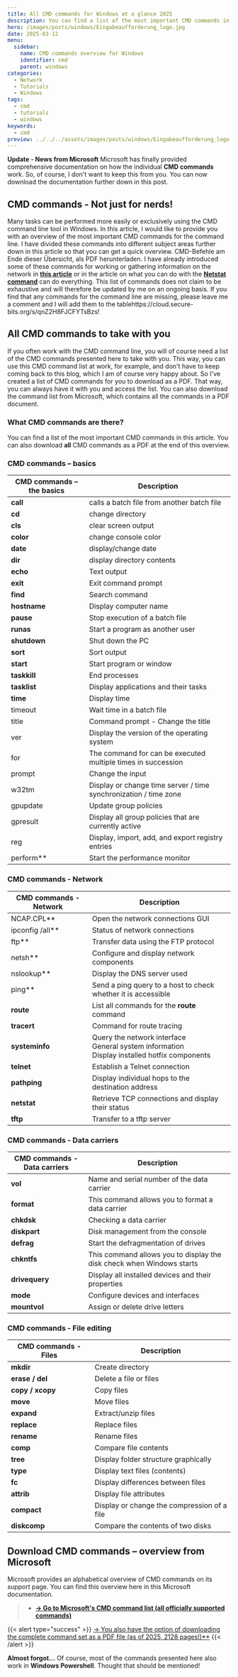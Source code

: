 ```yaml
---
title: All CMD commands for Windows at a glance 2025
description: You can find a list of the most important CMD commands in this article. You can also download all CMD commands at the end of this overview as a PDF file.
hero: /images/posts/windows/Eingabeaufforderung_logo.jpg
date: 2025-03-12
menu:
  sidebar:
    name: CMD commands overview for Windows
    identifier: cmd
    parent: windows
categories:
  - Network
  - Tutorials
  - Windows
tags:
  - cmd
  - tutorials
  - windows
keywords:
  - cmd
preview: ../../../assets/images/posts/windows/Eingabeaufforderung_logo.jpg
---
```

**Update - News from Microsoft**
Microsoft has finally provided comprehensive documentation on how the individual **CMD commands** work. So, of course, I don't want to keep this from you.
You can now download the documentation further down in this post.
## CMD commands - Not just for nerds!
Many tasks can be performed more easily or exclusively using the CMD command line tool in Windows. In this article, I would like to provide you with an overview of the most important CMD commands for the command line.
I have divided these commands into different subject areas further down in this article so that you can get a quick overview.
  CMD-Befehle am Ende dieser Übersicht, als PDF herunterladen.
I have already introduced some of these commands for working or gathering information on the network in **[this article](https://secure-bits.org/der-ipconfig-befehl-im-ueberblick/)** or in the article on what you can do with the **[Netstat command](https://secure-bits.org/netstat-unter-windows/)** can do everything.
This list of commands does not claim to be exhaustive and will therefore be updated by me on an ongoing basis. If you find that any commands for the command line are missing, please leave me a comment and I will add them to the tablehttps://cloud.secure-bits.org/s/qnZ2H8FJCFYTsBzs!
## All CMD commands to take with you
If you often work with the CMD command line, you will of course need a list of the CMD commands presented here to take with you. This way, you can use this CMD command list at work, for example, and don't have to keep coming back to this blog, which I am of course very happy about. So I've created a list of CMD commands for you to download as a PDF. That way, you can always have it with you and access the list. You can also download the command list from Microsoft, which contains all the commands in a PDF document.

### What CMD commands are there?
You can find a list of the most important CMD commands in this article. You can also download **all** CMD commands as a PDF at the end of this overview.
### CMD commands – basics
| CMD commands – the basics | Description |
| --- | --- |
| **call** | calls a batch file from another batch file |
| **cd** | change directory |
| **cls** | clear screen output |
| **color** | change console color |
| **date** | display/change date |
| **dir** | display directory contents |
| **echo** | Text output |
| **exit** | Exit command prompt |
| **find** | Search command |
| **hostname** | Display computer name |
| **pause** | Stop execution of a batch file |
| **runas** | Start a program as another user |
| **shutdown** | Shut down the PC |
| **sort** | Sort output |
| **start** | Start program or window |
| **taskkill** | End processes |
| **tasklist** | Display applications and their tasks |
| **time** | Display time |
| timeout | Wait time in a batch file |
| title | Command prompt - Change the title |
| ver | Display the version of the operating system |
| for | The command for can be executed multiple times in succession |
| prompt | Change the input |
| w32tm | Display or change time server / time synchronization / time zone |
| gpupdate | Update group policies |
| gpresult | Display all group policies that are currently active |
| reg | Display, import, add, and export registry entries |
| perform** | Start the performance monitor |
### CMD commands - Network
| CMD commands - Network | Description |
| --- | --- |
| NCAP.CPL** | Open the network connections GUI |
| ipconfig /all** | Status of network connections |
| ftp** | Transfer data using the FTP protocol |
| netsh** | Configure and display network components |
| nslookup** | Display the DNS server used |
| ping** | Send a ping query to a host to check whether it is accessible |
| **route** | List all commands for the **route** command |
| **tracert** | Command for route tracing |
| **systeminfo** | Query the network interface  <br>General system information  <br>Display installed hotfix components |
| **telnet** | Establish a Telnet connection |
| **pathping** | Display individual hops to the destination address |
| **netstat** | Retrieve TCP connections and display their status |
| **tftp** | Transfer to a tftp server |
### CMD commands - Data carriers
| CMD commands - Data carriers | Description |
| --- | --- |
| **vol** | Name and serial number of the data carrier |
| **format** | This command allows you to format a data carrier |
| **chkdsk** | Checking a data carrier |
| **diskpart** | Disk management from the console |
| **defrag** | Start the defragmentation of drives |
| **chkntfs** | This command allows you to display the disk check when Windows starts |
| **drivequery** | Display all installed devices and their properties |
| **mode** | Configure devices and interfaces |
| **mountvol** | Assign or delete drive letters |

### CMD commands - File editing
| CMD commands - Files | Description |
| --- | --- |
| **mkdir** | Create directory |
| **erase / del** | Delete a file or files |
| **copy / xcopy** | Copy files |
| **move** | Move files |https://cloud.secure-bits.org/s/qnZ2H8FJCFYTsBz
| **expand** | Extract/unzip files |
| **replace** | Replace files |
| **rename** | Rename files |
| **comp** | Compare file contents |
| **tree** | Display folder structure graphically |
| **type** | Display text files (contents) |
| **fc** | Display differences between files |
| **attrib** | Display file attributes |
| **compact** | Display or change the compression of a file |
| **diskcomp** | Compare the contents of two disks |

## Download CMD commands – overview from Microsoft
Microsoft provides an alphabetical overview of CMD commands on its support page. You can find this overview here in this Microsoft documentation.
> - [**-> Go to Microsoft's CMD command list (all officially supported commands)**](https://docs.microsoft.com/de-de/windows-server/administration/windows-commands/windows-commands)


{{< alert type="success" >}}
[-> You also have the option of downloading the complete command set as a PDF file (as of 2025, 2128 pages!)**](https://cloud.secure-bits.org/s/cmdbefehlepdf)
{{< /alert >}}


**Almost forgot...**
Of course, most of the commands presented here also work in **Windows Powershell**. Thought that should be mentioned!
